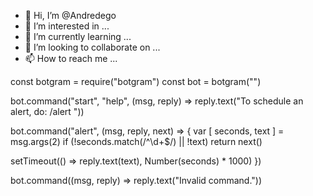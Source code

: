 - 👋 Hi, I’m @Andredego
- 👀 I’m interested in ...
- 🌱 I’m currently learning ...
- 💞️ I’m looking to collaborate on ...
- 📫 How to reach me ...

<!---
Andredego/Andredego is a ✨ special ✨ repository because its `README.md` (this file) appears on your GitHub profile.
You can click the Preview link to take a look at your changes.
--->
const botgram = require("botgram")
const bot = botgram("<auth token>")

bot.command("start", "help", (msg, reply) =>
  reply.text("To schedule an alert, do: /alert <seconds> <text>"))

bot.command("alert", (msg, reply, next) => {
  var [ seconds, text ] = msg.args(2)
  if (!seconds.match(/^\d+$/) || !text) return next()

  setTimeout(() => reply.text(text), Number(seconds) * 1000)
})

bot.command((msg, reply) =>
  reply.text("Invalid command."))
